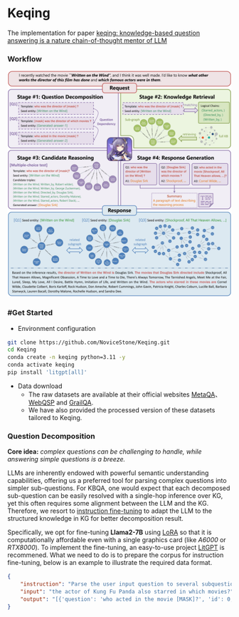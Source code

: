 # Keqing
The implementation for paper [keqing: knowledge-based question answering is a nature chain-of-thought mentor of LLM](https://arxiv.org/abs/2401.00426)

### Workflow
![keqing's workflow](/assets/workflow.jpg)

### #Get Started
- Environment configuration
```bash
git clone https://github.com/NoviceStone/Keqing.git
cd Keqing
conda create -n keqing python=3.11 -y
conda activate keqing
pip install 'litgpt[all]'
```

- Data download
  - The raw datasets are available at their official websites [MetaQA](https://github.com/yuyuz/MetaQA)、[WebQSP](https://www.microsoft.com/en-us/download/details.aspx?id=52763) and [GrailQA](https://dki-lab.github.io/GrailQA).
  - We have also provided the processed version of these datasets tailored to Keqing.

### Question Decomposition
**Core idea:** *complex questions can be challenging to handle, while answering simple questions is a breeze.*

LLMs are inherently endowed with powerful semantic understanding capabilities, offering us a preferred tool for parsing complex questions into simpler sub-questions. 
For KBQA, one would expect that each decomposed sub-question can be easily resolved with a single-hop inference over KG, yet this often requires some alignment between the LLM and the KG.
Therefore, we resort to [instruction fine-tuning](https://arxiv.org/abs/2203.02155) to adapt the LLM to the structured knowledge in KG for better decomposition result.

Specifically, we opt for fine-tuning **Llama2-7B** using [LoRA](https://arxiv.org/abs/2106.09685) so that it is computationally affordable even with a single graphics card (like *A6000* or *RTX8000*).
To implement the fine-tuning, an easy-to-use project [LitGPT](https://github.com/Lightning-AI/litgpt) is recommened. What we need to do is to prepare the corpus for instruction fine-tuning, below is an example to illustrate the required data format.
```JSON
{
    "instruction": "Parse the user input question to several subquestions: [{'question': subquestion, 'id': subquestion_id, 'dep': dependency_subquestion_id, 'seed_entity': seed_entity or <GENERATED>-dep_id}]...",
    "input": "the actor of Kung Fu Panda also starred in which movies?",
    "output": "[{'question': 'who acted in the movie [MASK]?', 'id': 0, 'dep': [-1], 'seed_entity': ['Kung Fu Panda']}, {'question': 'what films did [MASK] act in?', 'id': 1, 'dep': [0], 'seed_entity': ['<GENERATED>-0']}]"
}
```

